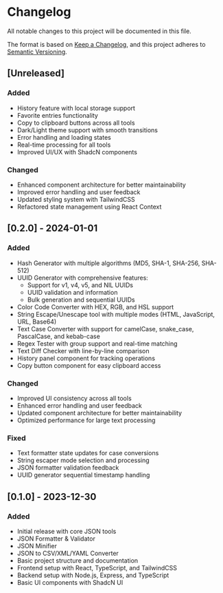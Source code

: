 # Changelog

All notable changes to this project will be documented in this file.

The format is based on [Keep a Changelog](https://keepachangelog.com/en/1.0.0/),
and this project adheres to [Semantic Versioning](https://semver.org/spec/v2.0.0.html).

## [Unreleased]

### Added
- History feature with local storage support
- Favorite entries functionality
- Copy to clipboard buttons across all tools
- Dark/Light theme support with smooth transitions
- Error handling and loading states
- Real-time processing for all tools
- Improved UI/UX with ShadcN components

### Changed
- Enhanced component architecture for better maintainability
- Improved error handling and user feedback
- Updated styling system with TailwindCSS
- Refactored state management using React Context

## [0.2.0] - 2024-01-01

### Added
- Hash Generator with multiple algorithms (MD5, SHA-1, SHA-256, SHA-512)
- UUID Generator with comprehensive features:
  - Support for v1, v4, v5, and NIL UUIDs
  - UUID validation and information
  - Bulk generation and sequential UUIDs
- Color Code Converter with HEX, RGB, and HSL support
- String Escape/Unescape tool with multiple modes (HTML, JavaScript, URL, Base64)
- Text Case Converter with support for camelCase, snake_case, PascalCase, and kebab-case
- Regex Tester with group support and real-time matching
- Text Diff Checker with line-by-line comparison
- History panel component for tracking operations
- Copy button component for easy clipboard access

### Changed
- Improved UI consistency across all tools
- Enhanced error handling and user feedback
- Updated component architecture for better maintainability
- Optimized performance for large text processing

### Fixed
- Text formatter state updates for case conversions
- String escaper mode selection and processing
- JSON formatter validation feedback
- UUID generator sequential timestamp handling

## [0.1.0] - 2023-12-30

### Added
- Initial release with core JSON tools
- JSON Formatter & Validator
- JSON Minifier
- JSON to CSV/XML/YAML Converter
- Basic project structure and documentation
- Frontend setup with React, TypeScript, and TailwindCSS
- Backend setup with Node.js, Express, and TypeScript
- Basic UI components with ShadcN UI 